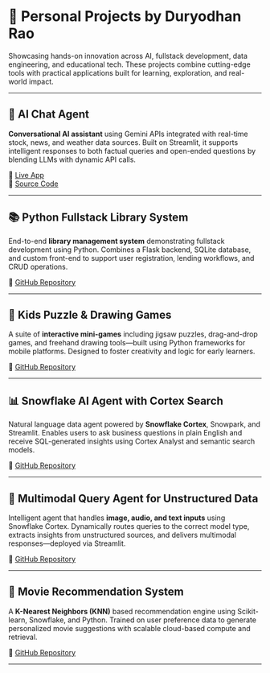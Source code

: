 # 🔧 Personal Projects by Duryodhan Rao

Showcasing hands-on innovation across AI, fullstack development, data engineering, and educational tech. These projects combine cutting-edge tools with practical applications built for learning, exploration, and real-world impact.

---

## 💬 AI Chat Agent

**Conversational AI assistant** using Gemini APIs integrated with real-time stock, news, and weather data sources. Built on Streamlit, it supports intelligent responses to both factual queries and open-ended questions by blending LLMs with dynamic API calls.

🔗 [Live App](https://iduryodhanrao-qt.streamlit.app/)  
📂 [Source Code](https://github.com/iduryodhanrao/qt)

---

## 📚 Python Fullstack Library System

End-to-end **library management system** demonstrating fullstack development using Python. Combines a Flask backend, SQLite database, and custom front-end to support user registration, lending workflows, and CRUD operations.

📂 [GitHub Repository](https://github.com/iduryodhanrao/mylibrary)

---

## 🎨 Kids Puzzle & Drawing Games

A suite of **interactive mini-games** including jigsaw puzzles, drag-and-drop games, and freehand drawing tools—built using Python frameworks for mobile platforms. Designed to foster creativity and logic for early learners.

📂 [GitHub Repository](https://github.com/iduryodhanrao/androidpuzzlegame)

---

## 📊 Snowflake AI Agent with Cortex Search

Natural language data agent powered by **Snowflake Cortex**, Snowpark, and Streamlit. Enables users to ask business questions in plain English and receive SQL-generated insights using Cortex Analyst and semantic search models.

📂 [GitHub Repository](https://github.com/iduryodhanrao/snowflake/tree/main/agents-using-snowflake-cortex-ai)

---

## 🧠 Multimodal Query Agent for Unstructured Data

Intelligent agent that handles **image, audio, and text inputs** using Snowflake Cortex. Dynamically routes queries to the correct model type, extracts insights from unstructured sources, and delivers multimodal responses—deployed via Streamlit.

📂 [GitHub Repository](https://github.com/iduryodhanrao/snowflake/tree/main/unstructured-data-with-cortex-ai)

---

## 🎥 Movie Recommendation System

A **K-Nearest Neighbors (KNN)** based recommendation engine using Scikit-learn, Snowflake, and Python. Trained on user preference data to generate personalized movie suggestions with scalable cloud-based compute and retrieval.

📂 [GitHub Repository](https://github.com/iduryodhanrao/snowflake/tree/main/knn-recommendation-model)

---
